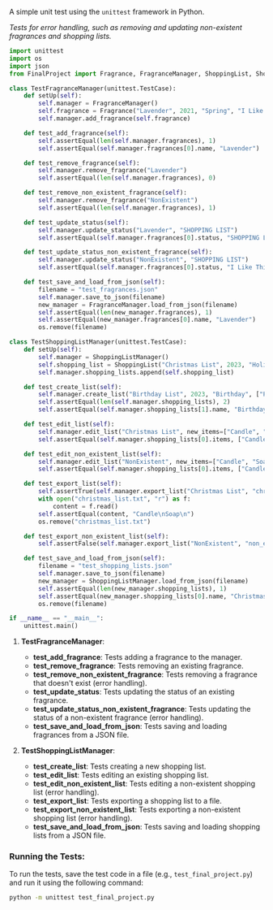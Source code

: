 ﻿A simple unit test using the `unittest` framework in Python.  

*Tests for error handling, such as removing and updating non-existent fragrances and shopping lists.*

```python
import unittest
import os
import json
from FinalProject import Fragrance, FragranceManager, ShoppingList, ShoppingListManager

class TestFragranceManager(unittest.TestCase):
    def setUp(self):
        self.manager = FragranceManager()
        self.fragrance = Fragrance("Lavender", 2021, "Spring", "I Like This One")
        self.manager.add_fragrance(self.fragrance)

    def test_add_fragrance(self):
        self.assertEqual(len(self.manager.fragrances), 1)
        self.assertEqual(self.manager.fragrances[0].name, "Lavender")

    def test_remove_fragrance(self):
        self.manager.remove_fragrance("Lavender")
        self.assertEqual(len(self.manager.fragrances), 0)

    def test_remove_non_existent_fragrance(self):
        self.manager.remove_fragrance("NonExistent")
        self.assertEqual(len(self.manager.fragrances), 1)

    def test_update_status(self):
        self.manager.update_status("Lavender", "SHOPPING LIST")
        self.assertEqual(self.manager.fragrances[0].status, "SHOPPING LIST")

    def test_update_status_non_existent_fragrance(self):
        self.manager.update_status("NonExistent", "SHOPPING LIST")
        self.assertEqual(self.manager.fragrances[0].status, "I Like This One")

    def test_save_and_load_from_json(self):
        filename = "test_fragrances.json"
        self.manager.save_to_json(filename)
        new_manager = FragranceManager.load_from_json(filename)
        self.assertEqual(len(new_manager.fragrances), 1)
        self.assertEqual(new_manager.fragrances[0].name, "Lavender")
        os.remove(filename)

class TestShoppingListManager(unittest.TestCase):
    def setUp(self):
        self.manager = ShoppingListManager()
        self.shopping_list = ShoppingList("Christmas List", 2023, "Holiday", ["Candle", "Soap"])
        self.manager.shopping_lists.append(self.shopping_list)

    def test_create_list(self):
        self.manager.create_list("Birthday List", 2023, "Birthday", ["Perfume", "Lotion"])
        self.assertEqual(len(self.manager.shopping_lists), 2)
        self.assertEqual(self.manager.shopping_lists[1].name, "Birthday List")

    def test_edit_list(self):
        self.manager.edit_list("Christmas List", new_items=["Candle", "Soap", "Diffuser"])
        self.assertEqual(self.manager.shopping_lists[0].items, ["Candle", "Soap", "Diffuser"])

    def test_edit_non_existent_list(self):
        self.manager.edit_list("NonExistent", new_items=["Candle", "Soap", "Diffuser"])
        self.assertEqual(self.manager.shopping_lists[0].items, ["Candle", "Soap"])

    def test_export_list(self):
        self.assertTrue(self.manager.export_list("Christmas List", "christmas_list.txt"))
        with open("christmas_list.txt", "r") as f:
            content = f.read()
        self.assertEqual(content, "Candle\nSoap\n")
        os.remove("christmas_list.txt")

    def test_export_non_existent_list(self):
        self.assertFalse(self.manager.export_list("NonExistent", "non_existent.txt"))

    def test_save_and_load_from_json(self):
        filename = "test_shopping_lists.json"
        self.manager.save_to_json(filename)
        new_manager = ShoppingListManager.load_from_json(filename)
        self.assertEqual(len(new_manager.shopping_lists), 1)
        self.assertEqual(new_manager.shopping_lists[0].name, "Christmas List")
        os.remove(filename)

if __name__ == "__main__":
    unittest.main()
```

1. **TestFragranceManager**:
   - **test_add_fragrance**: Tests adding a fragrance to the manager.
   - **test_remove_fragrance**: Tests removing an existing fragrance.
   - **test_remove_non_existent_fragrance**: Tests removing a fragrance that doesn't exist (error handling).
   - **test_update_status**: Tests updating the status of an existing fragrance.
   - **test_update_status_non_existent_fragrance**: Tests updating the status of a non-existent fragrance (error handling).
   - **test_save_and_load_from_json**: Tests saving and loading fragrances from a JSON file.

2. **TestShoppingListManager**:
   - **test_create_list**: Tests creating a new shopping list.
   - **test_edit_list**: Tests editing an existing shopping list.
   - **test_edit_non_existent_list**: Tests editing a non-existent shopping list (error handling).
   - **test_export_list**: Tests exporting a shopping list to a file.
   - **test_export_non_existent_list**: Tests exporting a non-existent shopping list (error handling).
   - **test_save_and_load_from_json**: Tests saving and loading shopping lists from a JSON file.

### Running the Tests:
To run the tests, save the test code in a file (e.g., `test_final_project.py`) and run it using the following command:

```bash
python -m unittest test_final_project.py
```
